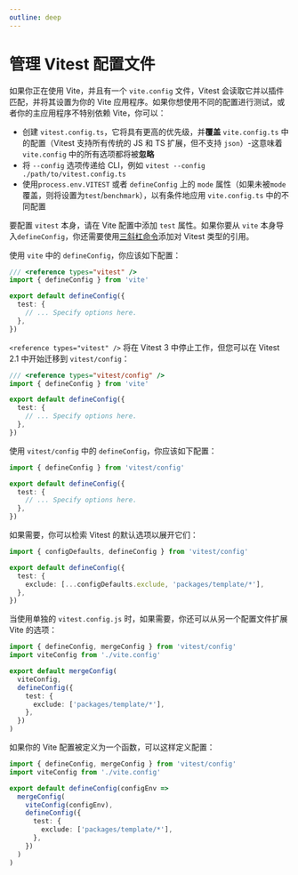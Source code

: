 ```yaml
---
outline: deep
---
```


# 管理 Vitest 配置文件

如果你正在使用 Vite，并且有一个 `vite.config` 文件，Vitest 会读取它并以插件匹配，并将其设置为你的 Vite 应用程序。如果你想使用不同的配置进行测试，或者你的主应用程序不特别依赖 Vite，你可以：

- 创建 `vitest.config.ts`，它将具有更高的优先级，并**覆盖** `vite.config.ts` 中的配置（Vitest 支持所有传统的 JS 和 TS 扩展，但不支持 `json`）-这意味着 `vite.config` 中的所有选项都将被**忽略**
- 将 `--config` 选项传递给 CLI，例如 `vitest --config ./path/to/vitest.config.ts`
- 使用`process.env.VITEST` 或者 `defineConfig` 上的 `mode` 属性（如果未被`mode`覆盖，则将设置为`test`/`benchmark`），以有条件地应用 `vite.config.ts` 中的不同配置

要配置 `vitest` 本身，请在 Vite 配置中添加 `test` 属性。如果你要从 `vite` 本身导入`defineConfig`，你还需要使用[三斜杠命令](https://www.typescriptlang.org/docs/handbook/triple-slash-directives.html#-reference-types-)添加对 Vitest 类型的引用。

使用 `vite` 中的 `defineConfig`，你应该如下配置：

```ts
/// <reference types="vitest" />
import { defineConfig } from 'vite'

export default defineConfig({
  test: {
    // ... Specify options here.
  },
})
```

`<reference types="vitest" />`  将在 Vitest 3 中停止工作，但您可以在 Vitest 2.1 中开始迁移到 `vitest/config`：

```ts
/// <reference types="vitest/config" />
import { defineConfig } from 'vite'

export default defineConfig({
  test: {
    // ... Specify options here.
  },
})
```

使用 `vitest/config` 中的 `defineConfig`，你应该如下配置：

```ts
import { defineConfig } from 'vitest/config'

export default defineConfig({
  test: {
    // ... Specify options here.
  },
})
```

如果需要，你可以检索 Vitest 的默认选项以展开它们：

```ts
import { configDefaults, defineConfig } from 'vitest/config'

export default defineConfig({
  test: {
    exclude: [...configDefaults.exclude, 'packages/template/*'],
  },
})
```

当使用单独的 `vitest.config.js` 时，如果需要，你还可以从另一个配置文件扩展 Vite 的选项：

```ts
import { defineConfig, mergeConfig } from 'vitest/config'
import viteConfig from './vite.config'

export default mergeConfig(
  viteConfig,
  defineConfig({
    test: {
      exclude: ['packages/template/*'],
    },
  })
)
```

如果你的 Vite 配置被定义为一个函数，可以这样定义配置：

```ts
import { defineConfig, mergeConfig } from 'vitest/config'
import viteConfig from './vite.config'

export default defineConfig(configEnv =>
  mergeConfig(
    viteConfig(configEnv),
    defineConfig({
      test: {
        exclude: ['packages/template/*'],
      },
    })
  )
)
```
